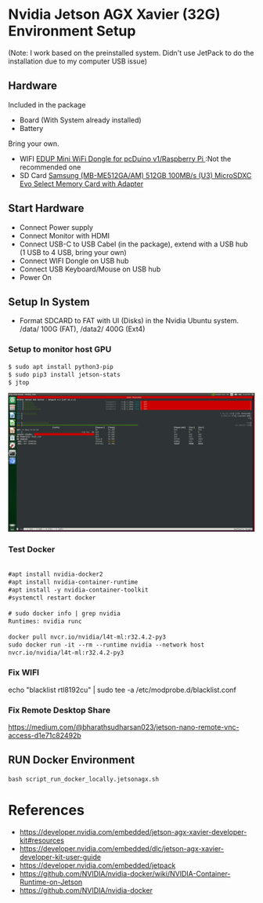 # Nvidia Jetson AGX Xavier (32G) Environment Setup

(Note: I work based on the preinstalled system. Didn't use JetPack to do the installation due to my computer USB issue)

## Hardware

Included in the package
- Board (With System already installed)
- Battery

Bring your own.
- WIFI [EDUP Mini WiFi Dongle for pcDuino v1/Raspberry Pi
](https://www.amazon.com/gp/product/B00JXP7QAA/ref=ppx_yo_dt_b_search_asin_title?ie=UTF8&psc=1)  :Not the recommended one
- SD Card [Samsung (MB-ME512GA/AM) 512GB 100MB/s (U3) MicroSDXC Evo Select Memory Card with Adapter
](https://www.amazon.com/gp/product/B07MKSGZM6/ref=ppx_yo_dt_b_asin_title_o01_s00?ie=UTF8&psc=1)

## Start Hardware

- Connect Power supply
- Connect Monitor with HDMI
- Connect USB-C to USB Cabel (in the package), extend with a USB hub (1 USB to 4 USB, bring your own)
- Connect WIFI Dongle on USB hub
- Connect USB Keyboard/Mouse on USB hub
- Power On

## Setup In System
- Format SDCARD to FAT with UI (Disks) in the Nvidia Ubuntu system.  /data/ 100G (FAT), /data2/ 400G (Ext4)

### Setup to monitor host GPU

```
$ sudo apt install python3-pip
$ sudo pip3 install jetson-stats
$ jtop
```


![jtop](res/jtop.png)


### Test Docker

```

#apt install nvidia-docker2
#apt install nvidia-container-runtime
#apt install -y nvidia-container-toolkit
#systemctl restart docker

# sudo docker info | grep nvidia
Runtimes: nvidia runc

docker pull nvcr.io/nvidia/l4t-ml:r32.4.2-py3
sudo docker run -it --rm --runtime nvidia --network host nvcr.io/nvidia/l4t-ml:r32.4.2-py3

```

### Fix WIFI
echo "blacklist rtl8192cu" | sudo tee -a /etc/modprobe.d/blacklist.conf

### Fix Remote Desktop Share

https://medium.com/@bharathsudharsan023/jetson-nano-remote-vnc-access-d1e71c82492b



## RUN Docker Environment

```
bash script_run_docker_locally.jetsonagx.sh
```



# References
- https://developer.nvidia.com/embedded/jetson-agx-xavier-developer-kit#resources
- https://developer.nvidia.com/embedded/dlc/jetson-agx-xavier-developer-kit-user-guide
- https://developer.nvidia.com/embedded/jetpack
- https://github.com/NVIDIA/nvidia-docker/wiki/NVIDIA-Container-Runtime-on-Jetson
- https://github.com/NVIDIA/nvidia-docker
